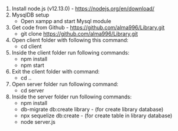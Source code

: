 1. Install node.js (v12.13.0) - https://nodejs.org/en/download/
2. MysqlDB setup
	* Open xampp and start Mysql module
3. Get code from Github - https://github.com/alma996/Library.git
	* git clone https://github.com/alma996/Library.git
4. Open client folder with following this command:
	* cd client
5. Inside the client folder run following commands:
	* npm install
	* npm start
6. Exit the client folder with command:
	* cd ..
7. Open server folder run following command:
	* cd server
8. Inside the server folder run following commands:
	* npm install
	* db-migrate db:create library - (for create library database)
	* npx sequelize db:create - (for create table in library database)
	* node server.js